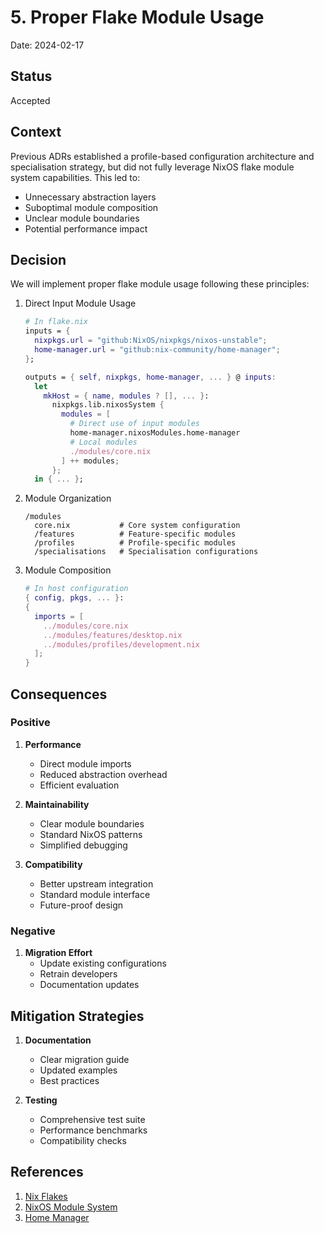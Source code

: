 # 5. Proper Flake Module Usage

Date: 2024-02-17

## Status

Accepted

## Context

Previous ADRs established a profile-based configuration architecture and specialisation strategy, but did not fully leverage NixOS flake module system capabilities. This led to:

- Unnecessary abstraction layers
- Suboptimal module composition
- Unclear module boundaries
- Potential performance impact

## Decision

We will implement proper flake module usage following these principles:

1. Direct Input Module Usage

   ```nix
   # In flake.nix
   inputs = {
     nixpkgs.url = "github:NixOS/nixpkgs/nixos-unstable";
     home-manager.url = "github:nix-community/home-manager";
   };

   outputs = { self, nixpkgs, home-manager, ... } @ inputs:
     let
       mkHost = { name, modules ? [], ... }:
         nixpkgs.lib.nixosSystem {
           modules = [
             # Direct use of input modules
             home-manager.nixosModules.home-manager
             # Local modules
             ./modules/core.nix
           ] ++ modules;
         };
     in { ... };
   ```

2. Module Organization

   ```
   /modules
     core.nix           # Core system configuration
     /features          # Feature-specific modules
     /profiles          # Profile-specific modules
     /specialisations   # Specialisation configurations
   ```

3. Module Composition

   ```nix
   # In host configuration
   { config, pkgs, ... }:
   {
     imports = [
       ../modules/core.nix
       ../modules/features/desktop.nix
       ../modules/profiles/development.nix
     ];
   }
   ```

## Consequences

### Positive

1. **Performance**

   - Direct module imports
   - Reduced abstraction overhead
   - Efficient evaluation

2. **Maintainability**

   - Clear module boundaries
   - Standard NixOS patterns
   - Simplified debugging

3. **Compatibility**
   - Better upstream integration
   - Standard module interface
   - Future-proof design

### Negative

1. **Migration Effort**
   - Update existing configurations
   - Retrain developers
   - Documentation updates

## Mitigation Strategies

1. **Documentation**

   - Clear migration guide
   - Updated examples
   - Best practices

2. **Testing**
   - Comprehensive test suite
   - Performance benchmarks
   - Compatibility checks

## References

1. [Nix Flakes](https://nixos.wiki/wiki/Flakes)
2. [NixOS Module System](https://nixos.org/manual/nixos/stable/index.html#sec-writing-modules)
3. [Home Manager](https://nix-community.github.io/home-manager/)
